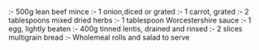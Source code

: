  :- 500g lean beef mince
 :- 1 onion,diced or grated
 :- 1 carrot, grated
 :- 2 tablespoons mixed dried herbs
 :- 1 tablespoon Worcestershire sauce
 :- 1 egg, lightly beaten 
 :- 400g tinned lentis, drained and rinsed
 :- 2 slices multigrain bread
 :- Wholemeal rolls and salad to serve
